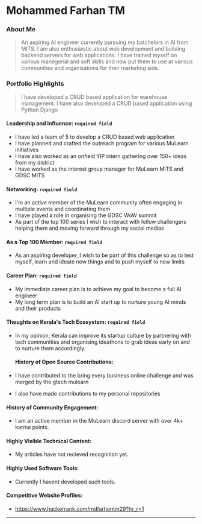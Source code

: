 # Mohammed Farhan TM

### About Me

> An aspiring AI engineer currently pursuing my batchelors in AI from MITS. I am also enthusiaistic about web development and building backend servers for web applications. I have trained myself on various manegerial and soft skills and now put them to use at various communities and organisations for their marketing side.


### Portfolio Highlights

> I have developed a CRUD based application for warehouse management. I have also developed a CRUD based application using Python Django

#### Leadership and Influence: `required field` 

- I have led a team of 5 to develop a CRUD based web application
- I have planned and crafted the outreach program for various MuLearn initiatives
- I have also worked as an onfield YIP intern gathering over 150+ ideas from my district
- I have worked as the interest group manager for MuLearn MITS and GDSC MITS

#### Networking: `required field` 

- I'm an active member of the MuLearn community often engaging in multiple events and coordinating them
- I have played a role in organising the GDSC WoW summit
- As part of the top 100 series I wish to interact with fellow challengers helping them and moving forward through my social medias
#### As a Top 100 Member: `required field` 

- As an aspiring developer, I wish to be part of this challenge so as to test myself, learn and ideate new things and to push myself to new limits

#### Career Plan: `required field` 

- My immediate career plan is to achieve my goal to become a full AI engineer
- My long term plan is to build an AI start up to nurture young AI minds and their products
#### Thoughts on Kerala's Tech Ecosystem: `required field` 

- In my opinion, Kerala can improve its startup culture by partnering with tech communities and organising ideathons to grab ideas early on and to nurture them accordingly.

  #### History of Open Source Contributions:

- I have contributed to the bring every business online challenge and was merged by the gtech mulearn
- I also have made contributions to my personal repositories

#### History of Community Engagement:

-  I am an active member in the MuLearn discord server with over 4k+ karma points.

#### Highly Visible Technical Content:

- My articles have not recieved recognition yet.

#### Highly Used Software Tools:

- Currently I havent developed such tools.

#### Competitive Website Profiles:

- https://www.hackerrank.com/mdfarhantm29?hr_r=1


---
